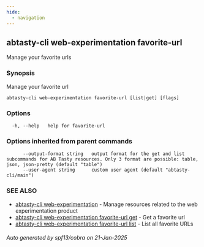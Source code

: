 ```yaml
---
hide:
  - navigation
---
```

## abtasty-cli web-experimentation favorite-url

Manage your favorite urls

### Synopsis

Manage your favorite url

```
abtasty-cli web-experimentation favorite-url [list|get] [flags]
```

### Options

```
  -h, --help   help for favorite-url
```

### Options inherited from parent commands

```
      --output-format string   output format for the get and list subcommands for AB Tasty resources. Only 3 format are possible: table, json, json-pretty (default "table")
      --user-agent string      custom user agent (default "abtasty-cli/main")
```

### SEE ALSO

* [abtasty-cli web-experimentation](abtasty-cli_web-experimentation.md)	 - Manage resources related to the web experimentation product
* [abtasty-cli web-experimentation favorite-url get](abtasty-cli_web-experimentation_favorite-url_get.md)	 - Get a favorite url
* [abtasty-cli web-experimentation favorite-url list](abtasty-cli_web-experimentation_favorite-url_list.md)	 - List all favorite URLs

###### Auto generated by spf13/cobra on 21-Jan-2025
